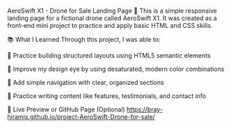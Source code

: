 AeroSwift X1 - Drone for Sale Landing Page 🚁
This is a simple responsive landing page for a fictional drone called AeroSwift X1. It was created as a front-end mini project to practice and apply basic HTML and CSS skills.

📚 What I Learned
Through this project, I was able to:

🧱 Practice building structured layouts using HTML5 semantic elements

🎨 Improve my design eye by using desaturated, modern color combinations

🧭 Add simple navigation with clear, organized sections

💬 Practice writing content like features, testimonials, and contact info

📂 Live Preview or GitHub Page (Optional)
https://bray-hiramis.github.io/project-AeroSwift-Drone-for-sale/
